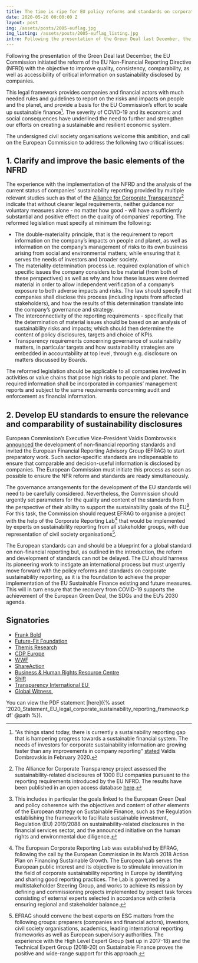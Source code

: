 ```yaml
---
title: The time is ripe for EU policy reforms and standards on corporate sustainability reporting
date: 2020-05-26 00:00:00 Z
layout: post
img: /assets/posts/2005-euflag.jpg
img_listing: /assets/posts/2005-euflag_listing.jpg
intro: Following the presentation of the Green Deal last December, the EU Commission initiated the reform of the EU Non-Financial Reporting Directive (NFRD) with the objective to improve quality, consistency, comparability, as well as accessibility of critical information on sustainability disclosed by companies.
---
```


Following the presentation of the Green Deal last December, the EU Commission initiated the reform of the EU Non-Financial Reporting Directive (NFRD) with the objective to improve quality, consistency, comparability, as well as accessibility of critical information on sustainability disclosed by companies. 

This legal framework provides companies and financial actors with much needed rules and guidelines to report on the risks and impacts on people and the planet, and provide a basis for the EU Commission’s effort to scale up sustainable finance[^1]. The severity of COVID-19 and its economic and social consequences have underlined the need to further and strengthen our efforts on creating a sustainable and resilient economic system. 

The undersigned civil society organisations welcome this ambition, and call on the European Commission to address the following two critical issues:

## 1. Clarify and improve the basic elements of the NFRD

The experience with the implementation of the NFRD and the analysis of the current status of companies’ sustainability reporting provided by multiple relevant studies such as that of the [Alliance for Corporate Transparency](http://www.allianceforcorporatetransparency.org/)[^2] indicate that without clearer legal requirements, neither guidance nor voluntary measures alone - no matter how good - will have a sufficiently substantial and positive effect on the quality of companies’ reporting. The reformed legislation must specify at minimum the following:

- The double-materiality principle, that is the requirement to report information on the company’s impacts on people and planet, as well as information on the company’s management of risks to its own business arising from social and environmental matters; while ensuring that it serves the needs of investors and broader society.  
- The materiality determination process i.e. required explanation of which specific issues the company considers to be material (from both of these perspectives) as well as why and how these issues were deemed material in order to allow independent verification of a company’s exposure to both adverse impacts and risks. The law should specify that companies shall disclose this process (including inputs from affected stakeholders), and how the results of this determination translate into the company’s governance and strategy.   
- The interconnectivity of the reporting requirements - specifically that the determination of material issues should be based on an analysis of sustainability risks and impacts; which should then determine the content of policy disclosures, targets and choice of KPIs.     
- Transparency requirements concerning governance of sustainability matters, in particular targets and how sustainability strategies are embedded in accountability at top level, through e.g. disclosure on matters discussed by Boards.
    
The reformed legislation should be applicable to all companies involved in activities or value chains that pose high risks to people and planet. The required information shall be incorporated in companies’ management reports and subject to the same requirements concerning audit and enforcement as financial information.

## 2. Develop EU standards to ensure the relevance and comparability of sustainability disclosures

European Commission’s Executive Vice-President Valdis Dombrovskis   [announced](https://ec.europa.eu/commission/presscorner/detail/en/SPEECH_20_139) the development of non-financial reporting standards and invited the European Financial Reporting Advisory Group (EFRAG) to start preparatory work. Such sector-specific standards are indispensable to ensure that comparable and decision-useful information is disclosed by companies. The European Commission must initiate this process as soon as possible to ensure the NFR reform and standards are ready simultaneously.    

The governance arrangements for the development of the EU standards will need to be carefully considered. Nevertheless, the Commission should urgently set parameters for the quality and content of the standards from the perspective of their ability to support the sustainability goals of the EU[^3]. For this task, the Commission should request EFRAG to organise a project with the help of the Corporate Reporting Lab[^4] that would be implemented by experts on sustainability reporting from all stakeholder groups, with due representation of civil society organisations[^5].

The European standards can and should be a blueprint for a global standard on non-financial reporting but, as outlined in the introduction, the reform and development of standards can not be delayed. The EU should harness its pioneering work to instigate an international process but must urgently move forward with the policy reforms and standards on corporate sustainability reporting, as it is the foundation to achieve the proper implementation of the EU Sustainable Finance existing and future measures. This will in turn ensure that the recovery from COVID-19 supports the achievement of the European Green Deal, the SDGs and the EU’s 2030 agenda. 

## Signatories

- [Frank Bold](http://en.frankbold.org/)
- [Future-Fit Foundation](https://futurefitbusiness.org/)
- [Themis Research](https://themis-research.net/)
- [CDP Europe](https://www.cdp.net/en)
- [WWF](https://www.wwf.eu/) 
- [ShareAction](https://shareaction.org/)
- [Business & Human Rights Resource Centre](https://www.business-humanrights.org/)
- [Shift](https://www.shiftproject.org/) 
- [Transparency International EU ](https://transparency.eu/)
- [Global Witness ](https://www.globalwitness.org/en/)

You can view the PDF statement [here]({% asset '2020_Statement_EU_legal_corporate_sustainability_reporting_framework.pdf' @path %}).

[^1]: “As things stand today, there is currently a sustainability reporting gap that is hampering progress towards a sustainable financial system. The needs of investors for corporate sustainability information are growing faster than any improvements in company reporting” [stated](https://ec.europa.eu/commission/commissioners/2019-2024/dombrovskis/announcements/speech-executive-vice-president-valdis-dombrovskis-ifrs-foundation-conference-financial-reporting_en) Valdis Dombrovskis in February 2020. 
[^2]:  The Alliance for Corporate Transparency project assessed the sustainability-related disclosures of 1000 EU companies pursuant to the reporting requirements introduced by the EU NFRD. The results have been published in an open access database [here](http://bit.ly/2HmYt3i). 
[^3]:  This includes in particular the goals linked to the European Green Deal and policy coherence with the objectives and content of other elements of the European strategy on Sustainable Finance, such as the Regulation establishing the framework to facilitate sustainable investment, Regulation (EU) 2019/2088 on sustainability‐related disclosures in the financial services sector, and the announced initiative on the human rights and environmental due diligence.
[^4]:  The European Corporate Reporting Lab was established by EFRAG, following the call by the European Commission in its March 2018 Action Plan on Financing Sustainable Growth. The European Lab serves the European public interest and its objective is to stimulate innovation in the field of corporate sustainability reporting in Europe by identifying and sharing good reporting practices. The Lab is governed by a multistakeholder Steering Group, and works to achieve its mission by defining and commissioning projects implemented by project task forces consisting of external experts selected in accordance with criteria ensuring regional and stakeholder balance.
[^5]:  EFRAG should convene the best experts on ESG matters from the following groups: preparers (companies and financial actors), investors, civil society organisations, academics, leading international reporting frameworks as well as European supervisory authorities. The experience with the High Level Expert Group (set up in 2017-18) and the Technical Expert Group (2018-20) on Sustainable Finance proves the positive and wide-range support for this approach. 
